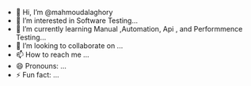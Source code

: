 - 👋 Hi, I’m @mahmoudalaghory
- 👀 I’m interested in Software Testing...
- 🌱 I’m currently learning Manual ,Automation, Api , and Performmence Testing...
- 💞️ I’m looking to collaborate on ...
- 📫 How to reach me ...
- 😄 Pronouns: ...
- ⚡ Fun fact: ...

<!---
mahmoudalaghory/mahmoudalaghory is a ✨ special ✨ repository because its `README.md` (this file) appears on your GitHub profile.
You can click the Preview link to take a look at your changes.
--->
